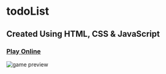 # todoList

## Created Using HTML, CSS & JavaScript


### [Play Online](https://whack-a-mole-1.netlify.app//)

![game preview](assets/![image](https://user-images.githubusercontent.com/101276981/204225677-d15f2975-393f-443f-b655-b40d9c8f6ffd.png)
)

